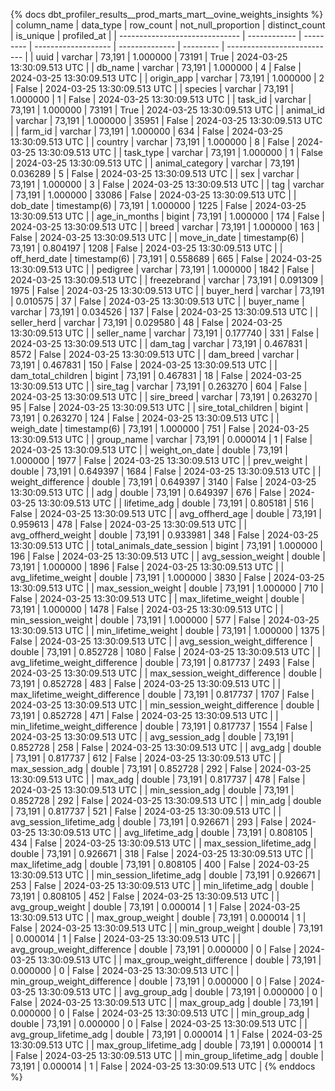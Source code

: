 {% docs dbt_profiler_results__prod_marts_mart__ovine_weights_insights  %}
| column_name                    | data_type    | row_count | not_null_proportion | distinct_count | is_unique | profiled_at                 |
| ------------------------------ | ------------ | --------- | ------------------- | -------------- | --------- | --------------------------- |
| uuid                           | varchar      |    73,191 |            1.000000 |          73191 |      True | 2024-03-25 13:30:09.513 UTC |
| db_name                        | varchar      |    73,191 |            1.000000 |              4 |     False | 2024-03-25 13:30:09.513 UTC |
| origin_app                     | varchar      |    73,191 |            1.000000 |              2 |     False | 2024-03-25 13:30:09.513 UTC |
| species                        | varchar      |    73,191 |            1.000000 |              1 |     False | 2024-03-25 13:30:09.513 UTC |
| task_id                        | varchar      |    73,191 |            1.000000 |          73191 |      True | 2024-03-25 13:30:09.513 UTC |
| animal_id                      | varchar      |    73,191 |            1.000000 |          35951 |     False | 2024-03-25 13:30:09.513 UTC |
| farm_id                        | varchar      |    73,191 |            1.000000 |            634 |     False | 2024-03-25 13:30:09.513 UTC |
| country                        | varchar      |    73,191 |            1.000000 |              8 |     False | 2024-03-25 13:30:09.513 UTC |
| task_type                      | varchar      |    73,191 |            1.000000 |              1 |     False | 2024-03-25 13:30:09.513 UTC |
| animal_category                | varchar      |    73,191 |            0.036289 |              5 |     False | 2024-03-25 13:30:09.513 UTC |
| sex                            | varchar      |    73,191 |            1.000000 |              3 |     False | 2024-03-25 13:30:09.513 UTC |
| tag                            | varchar      |    73,191 |            1.000000 |          33086 |     False | 2024-03-25 13:30:09.513 UTC |
| dob_date                       | timestamp(6) |    73,191 |            1.000000 |           1225 |     False | 2024-03-25 13:30:09.513 UTC |
| age_in_months                  | bigint       |    73,191 |            1.000000 |            174 |     False | 2024-03-25 13:30:09.513 UTC |
| breed                          | varchar      |    73,191 |            1.000000 |            163 |     False | 2024-03-25 13:30:09.513 UTC |
| move_in_date                   | timestamp(6) |    73,191 |            0.804197 |           1208 |     False | 2024-03-25 13:30:09.513 UTC |
| off_herd_date                  | timestamp(6) |    73,191 |            0.558689 |            665 |     False | 2024-03-25 13:30:09.513 UTC |
| pedigree                       | varchar      |    73,191 |            1.000000 |           1842 |     False | 2024-03-25 13:30:09.513 UTC |
| freezebrand                    | varchar      |    73,191 |            0.091309 |           1975 |     False | 2024-03-25 13:30:09.513 UTC |
| buyer_herd                     | varchar      |    73,191 |            0.010575 |             37 |     False | 2024-03-25 13:30:09.513 UTC |
| buyer_name                     | varchar      |    73,191 |            0.034526 |            137 |     False | 2024-03-25 13:30:09.513 UTC |
| seller_herd                    | varchar      |    73,191 |            0.029580 |             48 |     False | 2024-03-25 13:30:09.513 UTC |
| seller_name                    | varchar      |    73,191 |            0.177740 |            331 |     False | 2024-03-25 13:30:09.513 UTC |
| dam_tag                        | varchar      |    73,191 |            0.467831 |           8572 |     False | 2024-03-25 13:30:09.513 UTC |
| dam_breed                      | varchar      |    73,191 |            0.467831 |            150 |     False | 2024-03-25 13:30:09.513 UTC |
| dam_total_children             | bigint       |    73,191 |            0.467831 |             18 |     False | 2024-03-25 13:30:09.513 UTC |
| sire_tag                       | varchar      |    73,191 |            0.263270 |            604 |     False | 2024-03-25 13:30:09.513 UTC |
| sire_breed                     | varchar      |    73,191 |            0.263270 |             95 |     False | 2024-03-25 13:30:09.513 UTC |
| sire_total_children            | bigint       |    73,191 |            0.263270 |            124 |     False | 2024-03-25 13:30:09.513 UTC |
| weigh_date                     | timestamp(6) |    73,191 |            1.000000 |            751 |     False | 2024-03-25 13:30:09.513 UTC |
| group_name                     | varchar      |    73,191 |            0.000014 |              1 |     False | 2024-03-25 13:30:09.513 UTC |
| weight_on_date                 | double       |    73,191 |            1.000000 |           1977 |     False | 2024-03-25 13:30:09.513 UTC |
| prev_weight                    | double       |    73,191 |            0.649397 |           1684 |     False | 2024-03-25 13:30:09.513 UTC |
| weight_difference              | double       |    73,191 |            0.649397 |           3140 |     False | 2024-03-25 13:30:09.513 UTC |
| adg                            | double       |    73,191 |            0.649397 |            676 |     False | 2024-03-25 13:30:09.513 UTC |
| lifetime_adg                   | double       |    73,191 |            0.805181 |            516 |     False | 2024-03-25 13:30:09.513 UTC |
| avg_offherd_age                | double       |    73,191 |            0.959613 |            478 |     False | 2024-03-25 13:30:09.513 UTC |
| avg_offherd_weight             | double       |    73,191 |            0.933981 |            348 |     False | 2024-03-25 13:30:09.513 UTC |
| total_animals_date_session     | bigint       |    73,191 |            1.000000 |            196 |     False | 2024-03-25 13:30:09.513 UTC |
| avg_session_weight             | double       |    73,191 |            1.000000 |           1896 |     False | 2024-03-25 13:30:09.513 UTC |
| avg_lifetime_weight            | double       |    73,191 |            1.000000 |           3830 |     False | 2024-03-25 13:30:09.513 UTC |
| max_session_weight             | double       |    73,191 |            1.000000 |            710 |     False | 2024-03-25 13:30:09.513 UTC |
| max_lifetime_weight            | double       |    73,191 |            1.000000 |           1478 |     False | 2024-03-25 13:30:09.513 UTC |
| min_session_weight             | double       |    73,191 |            1.000000 |            577 |     False | 2024-03-25 13:30:09.513 UTC |
| min_lifetime_weight            | double       |    73,191 |            1.000000 |           1375 |     False | 2024-03-25 13:30:09.513 UTC |
| avg_session_weight_difference  | double       |    73,191 |            0.852728 |           1080 |     False | 2024-03-25 13:30:09.513 UTC |
| avg_lifetime_weight_difference | double       |    73,191 |            0.817737 |           2493 |     False | 2024-03-25 13:30:09.513 UTC |
| max_session_weight_difference  | double       |    73,191 |            0.852728 |            483 |     False | 2024-03-25 13:30:09.513 UTC |
| max_lifetime_weight_difference | double       |    73,191 |            0.817737 |           1707 |     False | 2024-03-25 13:30:09.513 UTC |
| min_session_weight_difference  | double       |    73,191 |            0.852728 |            471 |     False | 2024-03-25 13:30:09.513 UTC |
| min_lifetime_weight_difference | double       |    73,191 |            0.817737 |           1554 |     False | 2024-03-25 13:30:09.513 UTC |
| avg_session_adg                | double       |    73,191 |            0.852728 |            258 |     False | 2024-03-25 13:30:09.513 UTC |
| avg_adg                        | double       |    73,191 |            0.817737 |            612 |     False | 2024-03-25 13:30:09.513 UTC |
| max_session_adg                | double       |    73,191 |            0.852728 |            292 |     False | 2024-03-25 13:30:09.513 UTC |
| max_adg                        | double       |    73,191 |            0.817737 |            478 |     False | 2024-03-25 13:30:09.513 UTC |
| min_session_adg                | double       |    73,191 |            0.852728 |            292 |     False | 2024-03-25 13:30:09.513 UTC |
| min_adg                        | double       |    73,191 |            0.817737 |            521 |     False | 2024-03-25 13:30:09.513 UTC |
| avg_session_lifetime_adg       | double       |    73,191 |            0.926671 |            293 |     False | 2024-03-25 13:30:09.513 UTC |
| avg_lifetime_adg               | double       |    73,191 |            0.808105 |            434 |     False | 2024-03-25 13:30:09.513 UTC |
| max_session_lifetime_adg       | double       |    73,191 |            0.926671 |            318 |     False | 2024-03-25 13:30:09.513 UTC |
| max_lifetime_adg               | double       |    73,191 |            0.808105 |            400 |     False | 2024-03-25 13:30:09.513 UTC |
| min_session_lifetime_adg       | double       |    73,191 |            0.926671 |            253 |     False | 2024-03-25 13:30:09.513 UTC |
| min_lifetime_adg               | double       |    73,191 |            0.808105 |            452 |     False | 2024-03-25 13:30:09.513 UTC |
| avg_group_weight               | double       |    73,191 |            0.000014 |              1 |     False | 2024-03-25 13:30:09.513 UTC |
| max_group_weight               | double       |    73,191 |            0.000014 |              1 |     False | 2024-03-25 13:30:09.513 UTC |
| min_group_weight               | double       |    73,191 |            0.000014 |              1 |     False | 2024-03-25 13:30:09.513 UTC |
| avg_group_weight_difference    | double       |    73,191 |            0.000000 |              0 |     False | 2024-03-25 13:30:09.513 UTC |
| max_group_weight_difference    | double       |    73,191 |            0.000000 |              0 |     False | 2024-03-25 13:30:09.513 UTC |
| min_group_weight_difference    | double       |    73,191 |            0.000000 |              0 |     False | 2024-03-25 13:30:09.513 UTC |
| avg_group_adg                  | double       |    73,191 |            0.000000 |              0 |     False | 2024-03-25 13:30:09.513 UTC |
| max_group_adg                  | double       |    73,191 |            0.000000 |              0 |     False | 2024-03-25 13:30:09.513 UTC |
| min_group_adg                  | double       |    73,191 |            0.000000 |              0 |     False | 2024-03-25 13:30:09.513 UTC |
| avg_group_lifetime_adg         | double       |    73,191 |            0.000014 |              1 |     False | 2024-03-25 13:30:09.513 UTC |
| max_group_lifetime_adg         | double       |    73,191 |            0.000014 |              1 |     False | 2024-03-25 13:30:09.513 UTC |
| min_group_lifetime_adg         | double       |    73,191 |            0.000014 |              1 |     False | 2024-03-25 13:30:09.513 UTC |
{% enddocs %}
